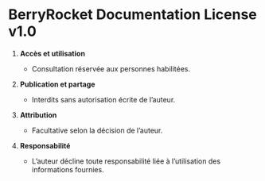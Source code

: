 # BerryRocket Documentation License v1.0

1. **Accès et utilisation**  
   - Consultation réservée aux personnes habilitées.

2. **Publication et partage**  
   - Interdits sans autorisation écrite de l’auteur.

3. **Attribution**  
   - Facultative selon la décision de l’auteur.

4. **Responsabilité**  
   - L’auteur décline toute responsabilité liée à l’utilisation des informations fournies.